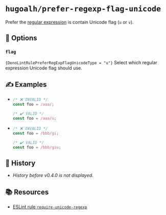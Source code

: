 # `hugoalh/prefer-regexp-flag-unicode`

Prefer the [regular expression][ecmascript-regexp] is contain Unicode flag (`u` or `v`).

## 🔧 Options

### `flag`

`{DenoLintRulePreferRegExpFlagUnicodeType = "u"}` Select which regular expression Unicode flag should use.

## ✍️ Examples

- ```ts
  /* ❌ INVALID */
  const foo = /aaa/;

  /* ✔️ VALID */
  const foo = /aaa/u;
  ```
- ```ts
  /* ❌ INVALID */
  const foo = /bbb/gi;

  /* ✔️ VALID */
  const foo = /bbb/giu;
  ```

## 📜 History

- *History before v0.4.0 is not displayed.*

## 📚 Resources

- [ESLint rule `require-unicode-regexp`](https://eslint.org/docs/latest/rules/require-unicode-regexp)

[ecmascript-regexp]: https://developer.mozilla.org/en-US/docs/Web/JavaScript/Guide/Regular_expressions
